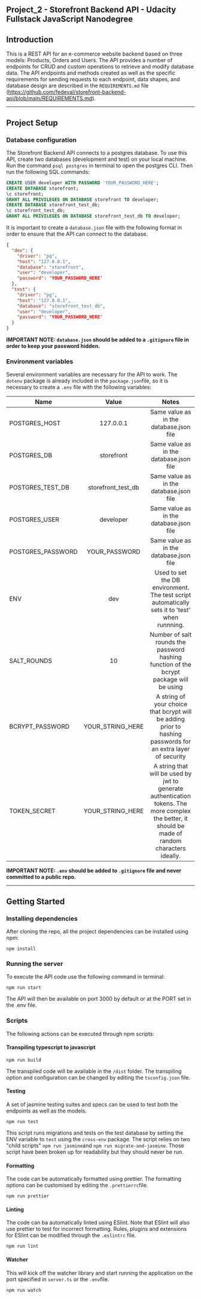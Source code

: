 ## Project_2 - Storefront Backend API - Udacity Fullstack JavaScript Nanodegree ##

## Introduction ##
This is a REST API for an e-commerce website backend based on three models: Products, Orders and Users. 
The API provides a number of endpoints for CRUD and custom operations to retrieve and modify database data. 
The API endpoints and methods created as well as the specific requirements for sending requests to each endpoint, data shapes, and database design are described in the `REQUIREMENTS.md` file (https://github.com/fedeval/storefront-backend-api/blob/main/REQUIREMENTS.md).

---
## Project Setup ##

### Database configuration ###
The Storefront Backend API connects to a postgres database. To use this API, create two databases (development and test) on your local machine. 
Run the command `psql postgres` in terminal to open the postgres CLI. 
Then run the following SQL commands:

```SQL
CREATE USER developer WITH PASSWORD 'YOUR_PASSWORD_HERE';
CREATE DATABASE storefront;
\c storefront;
GRANT ALL PRIVILEGES ON DATABASE storefront TO developer;
CREATE DATABASE storefront_test_db;
\c storefront_test_db;
GRANT ALL PRIVILEGES ON DATABASE storefront_test_db TO developer;
````

It is important to create a `database.json` file with the following format in order to ensure that the API can connect to the database.

```json
{
  "dev": {
    "driver": "pg",
    "host": "127.0.0.1",
    "database": "storefront",
    "user": "developer",
    "password": 'YOUR_PASSWORD_HERE'
  },
  "test": {
    "driver": "pg",
    "host": "127.0.0.1",
    "database": "storefront_test_db",
    "user": "developer",
    "password": 'YOUR_PASSWORD_HERE'
  }
}
```

**IMPORTANT NOTE: `database.json` should be added to a `.gitignore` file in order to keep your password hidden.**


### Environment variables ###
Several environment variables are necessary for the API to work. The `dotenv` package is already included in the `package.json`file, so it is necessary to create a `.env` file with the following variables:

| Name              | Value            | Notes         |
| ------------------|:----------------:|:-------------:|
| POSTGRES_HOST     | 127.0.0.1        | Same value as in the database.json file |
| POSTGRES_DB       | storefront       | Same value as in the database.json file |   
| POSTGRES_TEST_DB  | storefront_test_db  | Same value as in the database.json file |
| POSTGRES_USER     | developer        | Same value as in the database.json file |
| POSTGRES_PASSWORD | YOUR_PASSWORD    | Same value as in the database.json file |
| ENV               | dev              | Used to set the DB environment. The test script automatically sets it to 'test' when runnning.|
| SALT_ROUNDS       | 10               | Number of salt rounds the password hashing function of the bcrypt package will be using|
| BCRYPT_PASSWORD   | YOUR_STRING_HERE | A string of your choice that bcrypt will be adding prior to hashing passwords for an extra layer of security |
| TOKEN_SECRET      | YOUR_STRING_HERE | A string that will be used by jwt to generate authentication tokens. The more complex the better, it should be made of random characters ideally. |

**IMPORTANT NOTE: `.env` should be added to `.gitignore` file and never committed to a public repo.**

---
## Getting Started ##

### Installing dependencies ###
After cloning the repo, all the project dependencies can be installed using npm:
```
npm install
```

### Running the server ###
To execute the API code use the following command in terminal:
```
npm run start
```
The API will then be available on port 3000 by default or at the PORT set in the .env file.

### Scripts ###
The following actions can be executed through npm scripts:

#### Transpiling typescript to javascript ####
```
npm run build
```
The transpiled code will be available in the `/dist` folder. The transpiling option and configuration can be changed by editing the `tsconfig.json` file.

#### Testing ####
A set of jasmine testing suites and specs can be used to test both the endpoints as well as the models. 
```
npm run test
```
This script runs migrations and tests on the test database by setting the ENV variable to `test` using the `cross-env` package. The script relies on two "child scripts" `npm run jasmine`and `npm run migrate-and-jasmine`. Those script have been broken up for readability but they should never be run. 

#### Formatting ####
The code can be automatically formatted using prettier. The formatting options can be customised by editing the `.prettierrc`file.
```
npm run prettier
```

#### Linting ####
The code can ba automatically linted using ESlint. Note that ESlint will also use prettier to test for incorrect formatting. Rules, plugins and extensions for ESlint can be modified through the `.eslintrc` file.
```
npm run lint
```

#### Watcher ####
This will kick off the watcher library and start running the application on the port specified in `server.ts` or the `.env`file.
```
npm run watch
```
